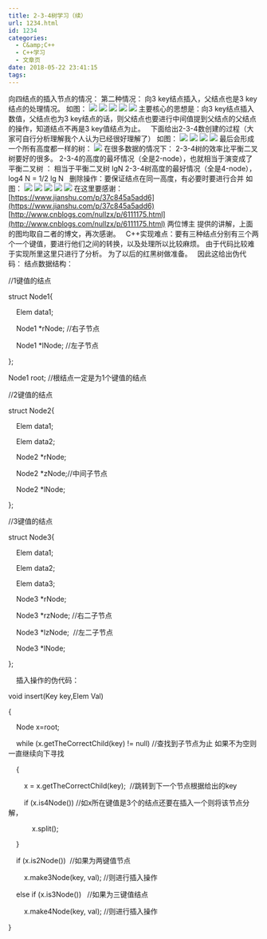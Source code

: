 ```yaml
---
title: 2-3-4树学习（续）
url: 1234.html
id: 1234
categories:
  - C&amp;C++
  - C++学习
  - 文章页
date: 2018-05-22 23:41:15
tags:
---
```


向四结点的插入节点的情况： 第二种情况： 向3 key结点插入，父结点也是3 key结点的处理情况。 如图： ![](http://47.100.4.8/wp-content/uploads/2018/05/1-7.png) ![](http://47.100.4.8/wp-content/uploads/2018/05/2-7.png) ![](http://47.100.4.8/wp-content/uploads/2018/05/3-6.png) ![](http://47.100.4.8/wp-content/uploads/2018/05/4-6.png) ![](http://47.100.4.8/wp-content/uploads/2018/05/5-4.png) 主要核心的思想是：向3 key结点插入数值，父结点也为3 key结点的话，则父结点也要进行中间值提到父结点的父结点的操作，知道结点不再是3 key值结点为止。   下面给出2-3-4数创建的过程（大家可自行分析理解我个人认为已经很好理解了） 如图： ![](http://47.100.4.8/wp-content/uploads/2018/05/6-3.png) ![](http://47.100.4.8/wp-content/uploads/2018/05/7-3.png) ![](http://47.100.4.8/wp-content/uploads/2018/05/8-1.png) ![](http://47.100.4.8/wp-content/uploads/2018/05/9-1.png) 最后会形成一个所有高度都一样的树： ![](http://47.100.4.8/wp-content/uploads/2018/05/10-1.png) 在很多数据的情况下： 2-3-4树的效率比平衡二叉树要好的很多。 2-3-4的高度的最坏情况（全是2-node），也就相当于演变成了平衡二叉树 ： 相当于平衡二叉树 lgN 2-3-4树高度的最好情况（全是4-node），log4 N = 1/2 lg N   删除操作：要保证结点在同一高度，有必要时要进行合并 如图： ![](http://47.100.4.8/wp-content/uploads/2018/05/11-2.png) ![](http://47.100.4.8/wp-content/uploads/2018/05/12-1.png) ![](http://47.100.4.8/wp-content/uploads/2018/05/13-1.png) ![](http://47.100.4.8/wp-content/uploads/2018/05/14-1.png) ![](http://47.100.4.8/wp-content/uploads/2018/05/15.png) 在这里要感谢：[https://www.jianshu.com/p/37c845a5add6](https://www.jianshu.com/p/37c845a5add6) [http://www.cnblogs.com/nullzx/p/6111175.html](http://www.cnblogs.com/nullzx/p/6111175.html) 两位博主 提供的讲解，上面的图均取自二者的博文，再次感谢。   C++实现难点：要有三种结点分别有三个两个一个键值，要进行他们之间的转换，以及处理所以比较麻烦。 由于代码比较难于实现所里这里只进行了分析。 为了以后的红黑树做准备。   因此这给出伪代码： 结点数据结构：

//1键值的结点

struct Node1{

    Elem data1;

    Node1 *rNode; //右子节点

    Node1 *lNode; //左子节点

};

Node1 root; //根结点一定是为1个键值的结点

//2键值的结点

struct Node2{

    Elem data1;

    Elem data2;

    Node2 *rNode;

    Node2 *zNode;//中间子节点

    Node2 *lNode;

};

//3键值的结点

struct Node3{

    Elem data1;

    Elem data2;

    Elem data3;

    Node3 *rNode;

    Node3 *rzNode; //右二子节点

    Node3 *lzNode;  //左二子节点

    Node3 *lNode;

};

    插入操作的伪代码：  

void insert(Key key,Elem Val)

{

    Node x=root;

    while (x.getTheCorrectChild(key) != null) //查找到子节点为止 如果不为空则一直继续向下寻找

    {

        x = x.getTheCorrectChild(key);  //跳转到下一个节点根据给出的key

        if (x.is4Node()) //如x所在键值是3个的结点还要在插入一个则将该节点分解，

            x.split();

    }

    if (x.is2Node())  //如果为两键值节点

        x.make3Node(key, val); //则进行插入操作

    else if (x.is3Node())   //如果为三键值结点

        x.make4Node(key, val); //则进行插入操作

}